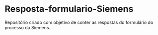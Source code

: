 # Resposta-formulario-Siemens

Repositório criado com objetivo de conter as respostas do formulário do processo da Siemens.
